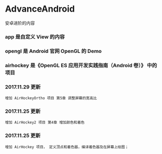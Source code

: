 # AdvanceAndroid
安卓进阶的内容

### app 是自定义 View 的内容
### opengl 是 Android 官网 OpenGL 的 Demo
### airhockey 是《OpenGL ES 应用开发实践指南（Android 卷）》 中的项目



### 2017.11.29 更新
    增加 AirHockeyOrtho 项目 第5章 调整屏幕的宽高比
### 2017.11.25 更新
    增加 AirHockey2 项目 第4章 增加颜色和着色
### 2017.11.25 更新
    增加 AirHockey 项目， 定义顶点和着色器，编译着色器及在屏幕上绘图；

